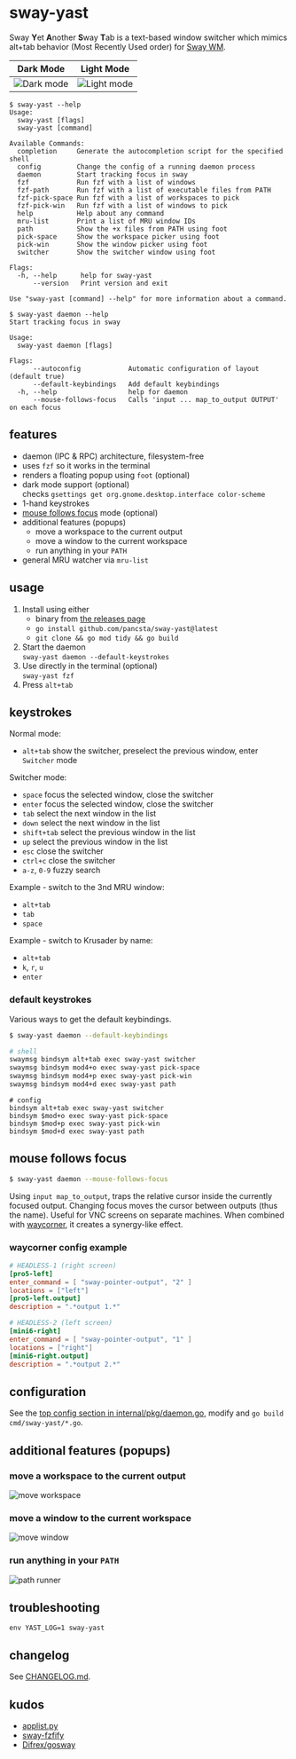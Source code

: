 # sway-yast

Sway **Y**et **A**nother **S**way **T**ab is a text-based window switcher which mimics alt+tab behavior (Most Recently Used order)
for [Sway WM](https://github.com/swaywm/sway).


| Dark Mode                                | Light Mode                               |
|------------------------------------------|------------------------------------------|
| ![Dark mode](./assets/dark.png) | ![Light mode](./assets/light.png) |

```text
$ sway-yast --help
Usage:
  sway-yast [flags]
  sway-yast [command]

Available Commands:
  completion     Generate the autocompletion script for the specified shell
  config         Change the config of a running daemon process
  daemon         Start tracking focus in sway
  fzf            Run fzf with a list of windows
  fzf-path       Run fzf with a list of executable files from PATH
  fzf-pick-space Run fzf with a list of workspaces to pick
  fzf-pick-win   Run fzf with a list of windows to pick
  help           Help about any command
  mru-list       Print a list of MRU window IDs
  path           Show the +x files from PATH using foot
  pick-space     Show the workspace picker using foot
  pick-win       Show the window picker using foot
  switcher       Show the switcher window using foot

Flags:
  -h, --help      help for sway-yast
      --version   Print version and exit

Use "sway-yast [command] --help" for more information about a command.
```

```text
$ sway-yast daemon --help
Start tracking focus in sway

Usage:
  sway-yast daemon [flags]

Flags:
      --autoconfig            Automatic configuration of layout (default true)
      --default-keybindings   Add default keybindings
  -h, --help                  help for daemon
      --mouse-follows-focus   Calls 'input ... map_to_output OUTPUT' on each focus

```

## features

- daemon (IPC & RPC) architecture, filesystem-free
- uses `fzf` so it works in the terminal
- renders a floating popup using `foot` (optional)
- dark mode support (optional)<br />
  checks `gsettings get org.gnome.desktop.interface color-scheme`
- 1-hand keystrokes
- [mouse follows focus](#mouse-follows-focus) mode (optional)
- additional features (popups)
    - move a workspace to the current output
    - move a window to the current workspace
    - run anything in your `PATH`
- general MRU watcher via `mru-list` 

## usage

1. Install using either<br />
   - binary from [the releases page](https://github.com/pancsta/sway-yast/releases/latest)
   - `go install github.com/pancsta/sway-yast@latest`
   - `git clone && go mod tidy && go build`
2. Start the daemon<br />
   `sway-yast daemon --default-keystrokes`
3. Use directly in the terminal (optional)<br />
   `sway-yast fzf`
4. Press `alt+tab`

## keystrokes

Normal mode:

- `alt+tab` show the switcher, preselect the previous window, enter `Switcher` mode

Switcher mode:

- `space` focus the selected window, close the switcher
- `enter` focus the selected window, close the switcher
- `tab` select the next window in the list
- `down` select the next window in the list
- `shift+tab` select the previous window in the list
- `up` select the previous window in the list
- `esc` close the switcher
- `ctrl+c` close the switcher
- `a-z`, `0-9` fuzzy search

Example - switch to the 3nd MRU window:

- `alt+tab`
- `tab`
- `space`

Example - switch to Krusader by name:

- `alt+tab`
- `k`, `r`, `u`
- `enter`

### default keystrokes

Various ways to get the default keybindings.

```bash
$ sway-yast daemon --default-keybindings
```

```bash
# shell
swaymsg bindsym alt+tab exec sway-yast switcher
swaymsg bindsym mod4+o exec sway-yast pick-space
swaymsg bindsym mod4+p exec sway-yast pick-win
swaymsg bindsym mod4+d exec sway-yast path
```

```text
# config
bindsym alt+tab exec sway-yast switcher
bindsym $mod+o exec sway-yast pick-space
bindsym $mod+p exec sway-yast pick-win
bindsym $mod+d exec sway-yast path
```

## mouse follows focus

```bash
$ sway-yast daemon --mouse-follows-focus
```

Using `input map_to_output`, traps the relative cursor inside the currently focused output. Changing focus moves the cursor between outputs (thus the name). Useful for VNC screens on separate machines. When combined with [waycorner](https://github.com/AndreasBackx/waycorner), it creates a synergy-like effect.

### waycorner config example

```toml
# HEADLESS-1 (right screen)
[pro5-left]
enter_command = [ "sway-pointer-output", "2" ]
locations = ["left"]
[pro5-left.output]
description = ".*output 1.*"

# HEADLESS-2 (left screen)
[mini6-right]
enter_command = [ "sway-pointer-output", "1" ]
locations = ["right"]
[mini6-right.output]
description = ".*output 2.*"
```

## configuration

See the [top config section in internal/pkg/daemon.go](internal/pkg/daemon.go), modify and `go build cmd/sway-yast/*.go`.

## additional features (popups)

### move a workspace to the current output

![move workspace](assets/move-workspace.png)

### move a window to the current workspace

![move window](assets/move-window.png)

### run anything in your `PATH`

![path runner](assets/path-runner.png)

## troubleshooting

`env YAST_LOG=1 sway-yast`

## changelog

See [CHANGELOG.md](CHANGELOG.md).

## kudos

- [applist.py](https://github.com/davxy/dotfiles/blob/main/_old/sway/applist.py)
- [sway-fzfify](https://github.com/ldelossa/sway-fzfify)
- [Difrex/gosway](https://github.com/Difrex/gosway)
